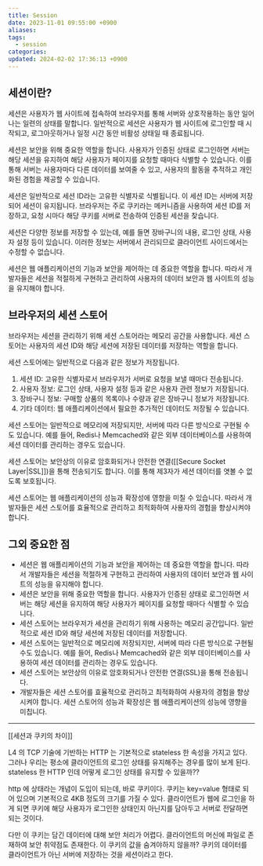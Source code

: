 ```yaml
---
title: Session
date: 2023-11-01 09:55:00 +0900
aliases: 
tags:
  - session
categories: 
updated: 2024-02-02 17:36:13 +0900
---
```


## 세션이란?

세션은 사용자가 웹 사이트에 접속하여 브라우저를 통해 서버와 상호작용하는 동안 일어나는 일련의 상태를 말합니다. 일반적으로 세션은 사용자가 웹 사이트에 로그인할 때 시작되고, 로그아웃하거나 일정 시간 동안 비활성 상태일 때 종료됩니다.

세션은 보안을 위해 중요한 역할을 합니다. 사용자가 인증된 상태로 로그인하면 서버는 해당 세션을 유지하여 해당 사용자가 페이지를 요청할 때마다 식별할 수 있습니다. 이를 통해 서버는 사용자마다 다른 데이터를 보여줄 수 있고, 사용자의 활동을 추적하고 개인화된 경험을 제공할 수 있습니다.

세션은 일반적으로 세션 ID라는 고유한 식별자로 식별됩니다. 이 세션 ID는 서버에 저장되어 세션이 유지됩니다. 브라우저는 주로 쿠키라는 메커니즘을 사용하여 세션 ID를 저장하고, 요청 시마다 해당 쿠키를 서버로 전송하여 인증된 세션을 찾습니다.

세션은 다양한 정보를 저장할 수 있는데, 예를 들면 장바구니의 내용, 로그인 상태, 사용자 설정 등이 있습니다. 이러한 정보는 서버에서 관리되므로 클라이언트 사이드에서는 수정할 수 없습니다.

세션은 웹 애플리케이션의 기능과 보안을 제어하는 데 중요한 역할을 합니다. 따라서 개발자들은 세션을 적절하게 구현하고 관리하여 사용자의 데이터 보안과 웹 사이트의 성능을 유지해야 합니다.

## 브라우저의 세션 스토어

브라우저는 세션을 관리하기 위해 세션 스토어라는 메모리 공간을 사용합니다. 세션 스토어는 사용자의 세션 ID와 해당 세션에 저장된 데이터를 저장하는 역할을 합니다.

세션 스토어에는 일반적으로 다음과 같은 정보가 저장됩니다.

1. 세션 ID: 고유한 식별자로서 브라우저가 서버로 요청을 보낼 때마다 전송됩니다.
2. 사용자 정보: 로그인 상태, 사용자 설정 등과 같은 사용자 관련 정보가 저장됩니다.
3. 장바구니 정보: 구매할 상품의 목록이나 수량과 같은 장바구니 정보가 저장됩니다.
4. 기타 데이터: 웹 애플리케이션에서 필요한 추가적인 데이터도 저장될 수 있습니다.

세션 스토어는 일반적으로 메모리에 저장되지만, 서버에 따라 다른 방식으로 구현될 수도 있습니다. 예를 들어, Redis나 Memcached와 같은 외부 데이터베이스를 사용하여 세션 데이터를 관리하는 경우도 있습니다.

세션 스토어는 보안상의 이유로 암호화되거나 안전한 연결([[Secure Socket Layer|SSL]])을 통해 전송되기도 합니다. 이를 통해 제3자가 세션 데이터를 엿볼 수 없도록 보호됩니다.

세션 스토어는 웹 애플리케이션의 성능과 확장성에 영향을 미칠 수 있습니다. 따라서 개발자들은 세션 스토어를 효율적으로 관리하고 최적화하여 사용자의 경험을 향상시켜야 합니다.

## 그외 중요한 점

- 세션은 웹 애플리케이션의 기능과 보안을 제어하는 데 중요한 역할을 합니다. 따라서 개발자들은 세션을 적절하게 구현하고 관리하여 사용자의 데이터 보안과 웹 사이트의 성능을 유지해야 합니다.
- 세션은 보안을 위해 중요한 역할을 합니다. 사용자가 인증된 상태로 로그인하면 서버는 해당 세션을 유지하여 해당 사용자가 페이지를 요청할 때마다 식별할 수 있습니다.
- 세션 스토어는 브라우저가 세션을 관리하기 위해 사용하는 메모리 공간입니다. 일반적으로 세션 ID와 해당 세션에 저장된 데이터를 저장합니다.
- 세션 스토어는 일반적으로 메모리에 저장되지만, 서버에 따라 다른 방식으로 구현될 수도 있습니다. 예를 들어, Redis나 Memcached와 같은 외부 데이터베이스를 사용하여 세션 데이터를 관리하는 경우도 있습니다.
- 세션 스토어는 보안상의 이유로 암호화되거나 안전한 연결(SSL)을 통해 전송됩니다.
- 개발자들은 세션 스토어를 효율적으로 관리하고 최적화하여 사용자의 경험을 향상시켜야 합니다. 세션 스토어의 성능과 확장성은 웹 애플리케이션의 성능에 영향을 미칩니다.

---

[[세션과 쿠키의 차이]]

L4 의 TCP 기술에 기반하는 HTTP 는 기본적으로 stateless 한 속성을 가지고 있다. 그러나 우리는 평소에 클라이언트의 로그인 상태를 유지해주는 경우를 많이 보게 된다. stateless 한 HTTP 인데 어떻게 로그인 상태를 유지할 수 있을까??

http 에 상태라는 개념이 도입이 되는데, 바로 쿠키이다. 쿠키는 key=value 형태로 되어 있으며 기본적으로 4KB 정도의 크기를 가질 수 있다. 클라이언트가 웹에 로그인을 하게 되면 쿠키에 해당 사용자가 로그인한 상태인지 아닌지를 담아두고 서버로 전달하면 되는 것이다.

다만 이 쿠키는 담긴 데이터에 대해 보안 처리가 어렵다. 클라이언트의 머신에 파일로 존재하여 보안 취약점도 존재한다. 이 쿠키의 값을 숨겨야하지 않을까? 쿠키의 데이터를 클라이언트가 아닌 서버에 저장하는 것을 세션이라고 한다.
